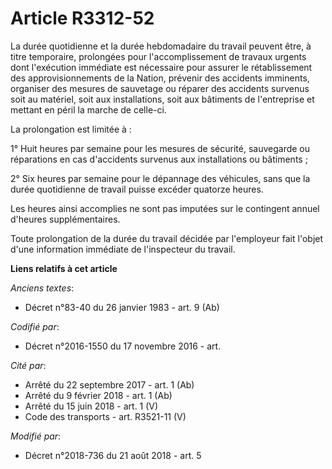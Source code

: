 # Article R3312-52

La durée quotidienne et la durée hebdomadaire du travail peuvent être, à titre temporaire, prolongées pour l'accomplissement
de travaux urgents dont l'exécution immédiate est nécessaire pour assurer le rétablissement des approvisionnements de la
Nation, prévenir des accidents imminents, organiser des mesures de sauvetage ou réparer des accidents survenus soit au
matériel, soit aux installations, soit aux bâtiments de l'entreprise et mettant en péril la marche de celle-ci.

La prolongation est limitée à :

1° Huit heures par semaine pour les mesures de sécurité, sauvegarde ou réparations en cas d'accidents survenus aux
installations ou bâtiments ;

2° Six heures par semaine pour le dépannage des véhicules, sans que la durée quotidienne de travail puisse excéder quatorze
heures.

Les heures ainsi accomplies ne sont pas imputées sur le contingent annuel d'heures supplémentaires.

Toute prolongation de la durée du travail décidée par l'employeur fait l'objet d'une information immédiate de l'inspecteur du
travail.

**Liens relatifs à cet article**

_Anciens textes_:

  - Décret n°83-40 du 26 janvier 1983 - art. 9 (Ab)

_Codifié par_:

  - Décret n°2016-1550 du 17 novembre 2016 - art.

_Cité par_:

  - Arrêté du 22 septembre 2017 - art. 1 (Ab)
  - Arrêté du 9 février 2018 - art. 1 (Ab)
  - Arrêté du 15 juin 2018 - art. 1 (V)
  - Code des transports - art. R3521-11 (V)

_Modifié par_:

  - Décret n°2018-736 du 21 août 2018 - art. 5
